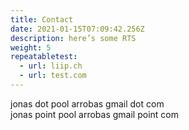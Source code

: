 ```yaml
---
title: Contact
date: 2021-01-15T07:09:42.256Z
description: here’s some RTS
weight: 5
repeatabletest:
  - url: liip.ch
  - url: test.com
---
```

jonas dot pool arrobas gmail dot com\
jonas point pool arrobas gmail point com